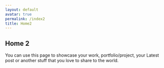 ```yaml
---
layout: default
avatar: true
permalink: /index2
title: Home2
---
```

## Home 2
You can use this page to showcase your work, portfolio/project, your Latest post or another stuff that you love to share to the world.
